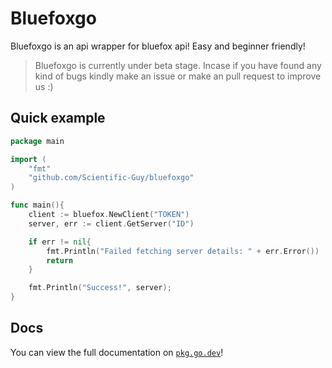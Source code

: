 # Bluefoxgo

Bluefoxgo is an api wrapper for bluefox api! Easy and beginner friendly!

> Bluefoxgo is currently under beta stage. Incase if you have found any kind of bugs kindly make an issue or make an pull request to improve us :)

## Quick example

```go
package main

import (
    "fmt"
    "github.com/Scientific-Guy/bluefoxgo"
)

func main(){
    client := bluefox.NewClient("TOKEN")
    server, err := client.GetServer("ID")

    if err != nil{
        fmt.Println("Failed fetching server details: " + err.Error())
        return
    }

    fmt.Println("Success!", server);
}
```

## Docs

You can view the full documentation on [`pkg.go.dev`](https://pkg.go.dev/github.com/Scientific-Guy/bluefoxgo)!
